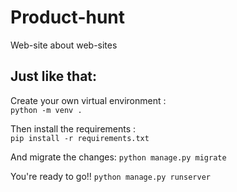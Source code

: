 # Product-hunt
Web-site about web-sites <br>

## Just like that: <br>

Create your own virtual environment : <br>
`python -m venv .`

Then install the requirements : <br>
`pip install -r requirements.txt`

And migrate the changes: 
`python manage.py migrate`

You're ready to go!!
`python manage.py runserver`


